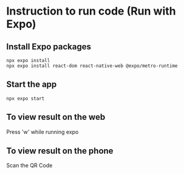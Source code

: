 # Instruction to run code (Run with Expo)

## Install Expo packages
```
npx expo install
npx expo install react-dom react-native-web @expo/metro-runtime
```
## Start the app
```
npx expo start
```
## To view result on the web
Press 'w' while running expo

## To view result on the phone
Scan the QR Code